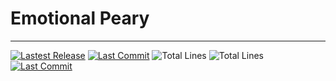 # Emotional Peary
---
[![Lastest Release](https://img.shields.io/github/v/release/Ryan-Huang1/Emotional-Peary.svg)](https://github.com/Ryan-Huang1/Emotional-Peary/releases) [![Last Commit](https://img.shields.io/github/last-commit/Ryan-Huang1/Emotional-Peary.svg)](https://github.com/Ryan-Huang1/Emotional-Peary/commits/master) ![Total Lines](https://img.shields.io/tokei/lines/github/Ryan-Huang1/Emotional-Peary.svg) ![Total Lines](https://img.shields.io/github/languages/code-size/Ryan-Huang1/Emotional-Peary.svg) [![Last Commit](https://img.shields.io/github/issues/Ryan-Huang1/Emotional-Peary?color=yellow)](https://github.com/Ryan-Huang1/Emotional-Peary/issues)
